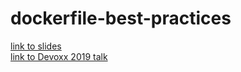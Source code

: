 # dockerfile-best-practices

[link to slides ](https://docs.google.com/presentation/d/1nnXIp8Zhc1Tr9LiwG0xvF8KGLcPOpOWZEjHncY8xTLQ/edit?usp=sharing])  
[link to Devoxx 2019 talk](https://www.youtube.com/watch?v=VjmOhWIRtTY)